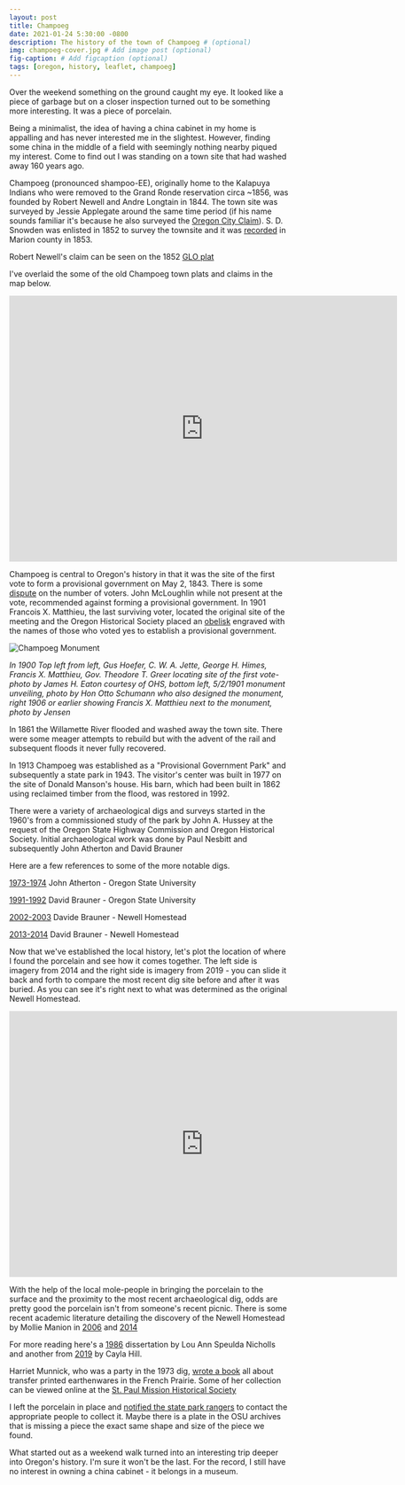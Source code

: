 ```yaml
---
layout: post
title: Champoeg
date: 2021-01-24 5:30:00 -0800
description: The history of the town of Champoeg # (optional)
img: champoeg-cover.jpg # Add image post (optional)
fig-caption: # Add figcaption (optional)
tags: [oregon, history, leaflet, champoeg]
---
```


Over the weekend something on the ground caught my eye. It looked like a piece of garbage but on a closer inspection turned out to be something more interesting. It was a piece of porcelain. 

Being a minimalist, the idea of having a china cabinet in my home is appalling and has never interested me in the slightest. However, finding some china in the middle of a field with seemingly nothing nearby piqued my interest. Come to find out I was standing on a town site that had washed away 160 years ago. 

Champoeg (pronounced shampoo-EE), originally home to the Kalapuya Indians who were removed to the Grand Ronde reservation circa ~1856, was founded by Robert Newell and Andre Longtain in 1844. The town site was surveyed by Jessie Applegate around the same time period (if his name sounds familiar it's because he also surveyed the [Oregon City Claim](https://anthonyblackham.com/oregon-city-claim/)). S. D. Snowden was enlisted in 1852 to survey the townsite and it was [recorded](https://secure.co.marion.or.us/weblink/DocView.aspx?id=4075848) in Marion county in 1853.

Robert Newell's claim can be seen on the 1852 [GLO plat](https://glorecords.blm.gov/details/patent/default.aspx?accession=OROCAA%20002787&docClass=SER)

I've overlaid the some of the old Champoeg town plats and claims in the map below.

<div class="embed-container">
  <iframe
      src="https://anthonyblackham.com/champoeg-history/maps/champoeg.html"
      width="700"
      height="480"
      frameborder="0"
      allowfullscreen="">
  </iframe>
</div>

Champoeg is central to Oregon's history in that it was the site of the first vote to form a provisional government on May 2, 1843. There is some [dispute](https://pamplinmedia.com/cr/28-opinion/322588-201736-oregon-perpetuates-myth-of-close-statehood-vote) on the number of voters. John McLoughlin while not present at the vote, recommended against forming a provisional government. In 1901 Francois X. Matthieu, the last surviving voter, located the original site of the meeting and the Oregon Historical Society placed an [obelisk](https://en.wikipedia.org/wiki/Champoeg,_Oregon#/media/File:Champoeg_Monument.jpg) engraved with the names of those who voted yes to establish a provisional government. 

![Champoeg Monument]({{site.baseurl}}/assets/img/champoeg-monument.jpg)

*In 1900 Top left from left, Gus Hoefer, C. W. A. Jette, George H. Himes,  Francis X. Matthieu, Gov. Theodore T. Greer locating site of the first vote- photo by James H. Eaton courtesy of OHS, bottom left, 5/2/1901 monument unveiling, photo by Hon Otto Schumann who also designed the monument, right 1906 or earlier showing Francis X. Matthieu next to the monument, photo by Jensen*

In 1861 the Willamette River flooded and washed away the town site. There were some meager attempts to rebuild but with the advent of the rail and subsequent floods it never fully recovered. 

In 1913 Champoeg was established as a "Provisional Government Park" and subsequently a state park in 1943. The visitor's center was built in 1977 on the site of Donald Manson's house. His barn, which had been built in 1862 using reclaimed timber from the flood, was restored in 1992.

There were a variety of archaeological digs and surveys started in the 1960's from a commissioned study of the park by John A. Hussey at the request of the Oregon State Highway Commission and Oregon Historical Society. Initial archaeological work was done by Paul Nesbitt and subsequently John Atherton and David Brauner

Here are a few references to some of the more notable digs.

[1973-1974](https://www.flickr.com/photos/gbaku/albums/72157600318881469) John Atherton - Oregon State University

[1991-1992](https://www.archaeologychannel.org/video-guide-summary/138-uncovering-a-past-champoeg-park) David Brauner - Oregon State University

[2002-2003](https://tdn.com/news/osu-dig-finds-artifacts-of-the-past-at-champoeg/article_96db6f61-0d18-5353-8791-3bee9c6c3f81.html) Davide Brauner - Newell Homestead

[2013-2014](https://traveloregon.com/things-to-do/culture-history/historic-sites-oregon-trail/digging-oregons-history/) David Brauner - Newell Homestead

Now that we've established the local history, let's plot the location of where I found the porcelain and see how it comes together. The left side is imagery from 2014 and the right side is imagery from 2019 - you can slide it back and forth to compare the most recent dig site before and after it was buried. As you can see it's right next to what was determined as the original Newell Homestead.

<div class="embed-container">
  <iframe
      src="https://anthonyblackham.com/champoeg-history/maps/digsite.html"
      width="700"
      height="480"
      frameborder="0"
      allowfullscreen=""
      scrolling="no"> 
  </iframe>
</div>

With the help of the local mole-people in bringing the porcelain to the surface and the proximity to the most recent archaeological dig, odds are pretty good the porcelain isn't from someone's recent picnic. There is some recent academic literature detailing the discovery of the Newell Homestead by Mollie Manion in [2006](https://ir.library.oregonstate.edu/concern/graduate_thesis_or_dissertations/hq37vs63k?locale=en) and [2014](https://ir.library.oregonstate.edu/concern/graduate_thesis_or_dissertations/05741v60d?locale=en)

For more reading here's a [1986](https://ir.library.oregonstate.edu/concern/graduate_thesis_or_dissertations/7h149t836?locale=en) dissertation by Lou Ann Speulda Nicholls and another from [2019](https://ir.library.oregonstate.edu/concern/graduate_thesis_or_dissertations/8049gb614?locale=en) by Cayla Hill.

Harriet Munnick, who was a party in the 1973 dig, [wrote a book](https://books.google.com/books/about/French_Prairie_Ceramics.html?id=aHUvp6nmrk4C) all about transfer printed earthenwares in the French Prairie. Some of her collection can be viewed online at the [St. Paul Mission Historical Society](https://spmhs.pastperfectonline.com/webobject)

I left the porcelain in place and [notified the state park rangers](https://www.oregon.gov/oprd/OH/pages/archaeology.aspx) to contact the appropriate people to collect it. Maybe there is a plate in the OSU archives that is missing a piece the exact same shape and size of the piece we found.

What started out as a weekend walk turned into an interesting trip deeper into Oregon's history. I'm sure it won't be the last. For the record, I still have no interest in owning a china cabinet - it belongs in a museum.

